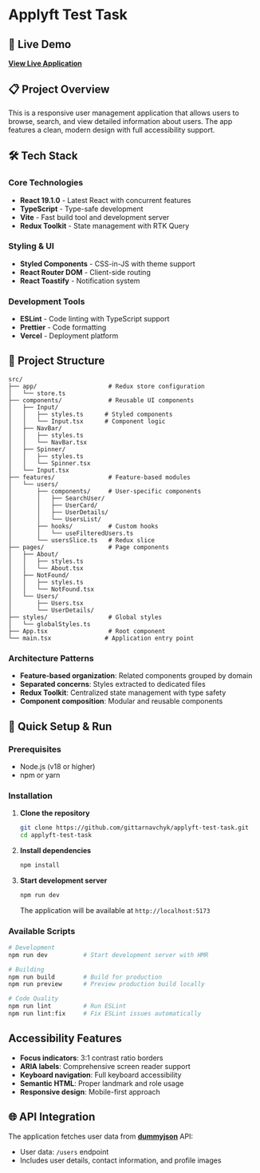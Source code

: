 # Applyft Test Task

## 🚀 Live Demo

**[View Live Application](https://applyft-test-task.vercel.app/)**

## 📋 Project Overview

This is a responsive user management application that allows users to browse, search, and view detailed information about users. The app features a clean, modern design with full accessibility support.

## 🛠️ Tech Stack

### Core Technologies

- **React 19.1.0** - Latest React with concurrent features
- **TypeScript** - Type-safe development
- **Vite** - Fast build tool and development server
- **Redux Toolkit** - State management with RTK Query

### Styling & UI

- **Styled Components** - CSS-in-JS with theme support
- **React Router DOM** - Client-side routing
- **React Toastify** - Notification system

### Development Tools

- **ESLint** - Code linting with TypeScript support
- **Prettier** - Code formatting
- **Vercel** - Deployment platform

## 📁 Project Structure

```
src/
├── app/                    # Redux store configuration
│   └── store.ts
├── components/             # Reusable UI components
│   ├── Input/
│   │   ├── styles.ts      # Styled components
│   │   └── Input.tsx      # Component logic
│   ├── NavBar/
│   │   ├── styles.ts
│   │   └── NavBar.tsx
│   ├── Spinner/
│   │   ├── styles.ts
│   │   └── Spinner.tsx
│   └── Input.tsx
├── features/               # Feature-based modules
│   └── users/
│       ├── components/     # User-specific components
│       │   ├── SearchUser/
│       │   ├── UserCard/
│       │   ├── UserDetails/
│       │   └── UsersList/
│       ├── hooks/          # Custom hooks
│       │   └── useFilteredUsers.ts
│       └── usersSlice.ts   # Redux slice
├── pages/                  # Page components
│   ├── About/
│   │   ├── styles.ts
│   │   └── About.tsx
│   ├── NotFound/
│   │   ├── styles.ts
│   │   └── NotFound.tsx
│   └── Users/
│       ├── Users.tsx
│       └── UserDetails/
├── styles/                 # Global styles
│   └── globalStyles.ts
├── App.tsx                 # Root component
└── main.tsx               # Application entry point
```

### Architecture Patterns

- **Feature-based organization**: Related components grouped by domain
- **Separated concerns**: Styles extracted to dedicated files
- **Redux Toolkit**: Centralized state management with type safety
- **Component composition**: Modular and reusable components

## 🚀 Quick Setup & Run

### Prerequisites

- Node.js (v18 or higher)
- npm or yarn

### Installation

1. **Clone the repository**

   ```bash
   git clone https://github.com/gittarnavchyk/applyft-test-task.git
   cd applyft-test-task
   ```

2. **Install dependencies**

   ```bash
   npm install
   ```

3. **Start development server**

   ```bash
   npm run dev
   ```

   The application will be available at `http://localhost:5173`

### Available Scripts

```bash
# Development
npm run dev          # Start development server with HMR

# Building
npm run build        # Build for production
npm run preview      # Preview production build locally

# Code Quality
npm run lint         # Run ESLint
npm run lint:fix     # Fix ESLint issues automatically
```

## Accessibility Features

- **Focus indicators**: 3:1 contrast ratio borders
- **ARIA labels**: Comprehensive screen reader support
- **Keyboard navigation**: Full keyboard accessibility
- **Semantic HTML**: Proper landmark and role usage
- **Responsive design**: Mobile-first approach

## 🌐 API Integration

The application fetches user data from **[dummyjson](https://dummyjson.com/)** API:

- User data: `/users` endpoint
- Includes user details, contact information, and profile images
